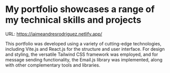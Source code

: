 # My portfolio showcases a range of my technical skills and projects

URL: https://jaimeandresrodriguez.netlify.app/

This portfolio was developed using a variety of cutting-edge technologies, including Vite.js and React.js for the structure and user interface. For design and styling, the versatile Tailwind CSS framework was employed, and for message sending functionality, the Email.js library was implemented, along with other complementary tools and libraries.
